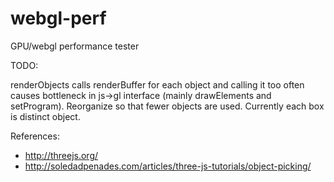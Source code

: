 webgl-perf
==========

GPU/webgl performance tester

TODO:

renderObjects calls renderBuffer for each object and calling it too often 
causes bottleneck in js->gl interface (mainly drawElements and setProgram).
Reorganize so that fewer objects are used.
Currently each box is distinct object.

References:
- http://threejs.org/
- http://soledadpenades.com/articles/three-js-tutorials/object-picking/


